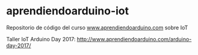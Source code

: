 # aprendiendoarduino-iot

Repositorio de código del curso www.aprendiendoarduino.com sobre IoT

Taller IoT Arduino Day 2017: http://www.aprendiendoarduino.com/arduino-day-2017/
